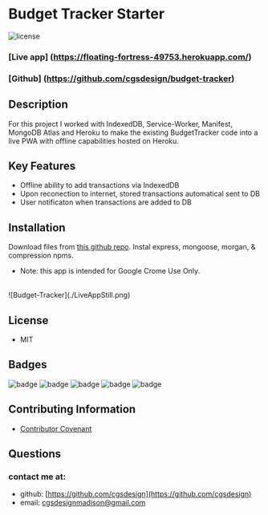 # Budget Tracker Starter
![license](https://img.shields.io/badge/MIT-License-brightgreen)
### [Live app] (https://floating-fortress-49753.herokuapp.com/)
### [Github] (https://github.com/cgsdesign/budget-tracker)

## Description 

For this project I worked with IndexedDB, Service-Worker, Manifest, MongoDB Atlas and Heroku to make the existing BudgetTracker code into a live PWA with offline capabilities hosted on Heroku.

## Key Features
* Offline ability to add transactions via IndexedDB
* Upon reconection to internet, stored transactions automatical sent to DB 
* User notificaton when transactions are added to DB

## Installation
Download files from [this github repo](https://github.com/cgsdesign/E-CommerceBackEnd). Instal express, mongoose, morgan, & compression npms. 
* Note: this app is intended for Google Crome Use Only.

<br>
![Budget-Tracker](./LiveAppStill.png)

## License
* MIT

## <a name="badge">Badges</a>

![badge](https://img.shields.io/badge/IndexedDB-orange)
![badge](https://img.shields.io/badge/MongoDBAtlas-brightgreen)
![badge](https://img.shields.io/badge/ServiceWorkers-brightgreen)
![badge](https://img.shields.io/badge/JS-brightgreen)
![badge](https://img.shields.io/badge/Heroku-brightgreen)

## <a name="contributing">Contributing Information</a>
* [Contributor Covenant](https://www.contributor-covenant.org/)

## <a name="questions">Questions</a>
### contact me at: 
* github: [https://github.com/cgsdesign](https://github.com/cgsdesign)
* email: [cgsdesignmadison@gmail.com](cgsdesignmadison@gmail.com)
